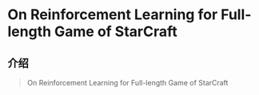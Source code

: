 # On Reinforcement Learning for Full-length Game of StarCraft

## 介绍

> On Reinforcement Learning for Full-length Game of StarCraft



